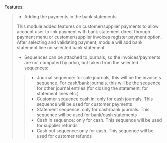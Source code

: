 Features:

>   - Adding the payments in the bank statements
> 
> This module added features on customer/supplier payments to allow
> account user to link payment with bank statement direct through
> payment menu or customer/supplier invoices register payment option.
> After selecting and validating payment, module will add bank statement
> line on selected bank statement.
> 
>   - Sequences can be attached to journals, so the invoices/payments
>     are not computed by odoo, but taken from the selected sequences:
> 
> >   - Journal sequence: for sale journals, this will be the invoice's
> >     sequence. For cash/bank journals, this will be the sequence for
> >     other journal entries (for closing the statement, for statement
> >     lines etc.)
> >   - Customer sequence cash in: only for cash journals. This sequence
> >     will be used for customer payments
> >   - Statement sequence: only for cash/bank journals. This sequence
> >     will be used for bank/cash statements
> >   - Cash in sequence: only for cash. This sequence will be used for
> >     supplier refunds
> >   - Cash out sequence: only for cash. This sequence will be used for
> >     customer refunds
